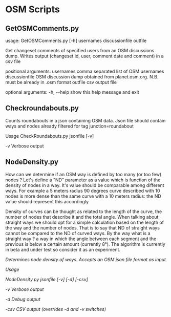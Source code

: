 # OSM Scripts
## GetOSMComments.py
usage: GetOSMComments.py [-h] usernames discussionfile outfile

Get changeset comments of specified users from an OSM discussions dump. Writes output (changeset id, user, comment date and comment) in a csv file

positional arguments:
  usernames       comma separated list of OSM usernames
  discussionfile  OSM discussion dump obtained from planet.osm.org. N.B. must be already in .osm format
  outfile         csv output file

optional arguments:
  -h, --help      show this help message and exit

## Checkroundabouts.py
Counts roundabouts in a json containing OSM data. Json file should contain ways and nodes already filtered for tag junction=roundabout

Usage
CheckRoundabouts.py jsonfile [-v]

-v  Verbose output

## NodeDensity.py
How can we determine if an OSM way is defined by too many (or too few) nodes ?
Let's define a "ND" parameter as a value which is function of the density of nodes in a way. It's value should be comparable among different ways. For example a 5 meters radius 90 degrees curve described with 10 nodes is more dense than the same curve with a 10 meters radius: the ND value should represent this accordingly

Density of curves can be thought as related to the length of the curve, the number of nodes that describe it and the total angle.
When talking about straight ways we should opt for a simple calculation based on the length of the way and the number of nodes.
That is to say that ND of straight ways cannot be compared to the ND of curved ways.
By the way what is a straight way ? a way in which the angle between each segment and the previous is below a certain amount (currently 8°).
The algorithm is currently in beta and under test so consider it as an experiment.

*Determines node density of ways. Accepts an OSM json file format as input*

*Usage*

*NodeDensity.py jsonfile [-v] [-d] [-csv]*

*-v    Verbose output*

*-d    Debug output*

*-csv  CSV output (overrides -d and -v switches)*

